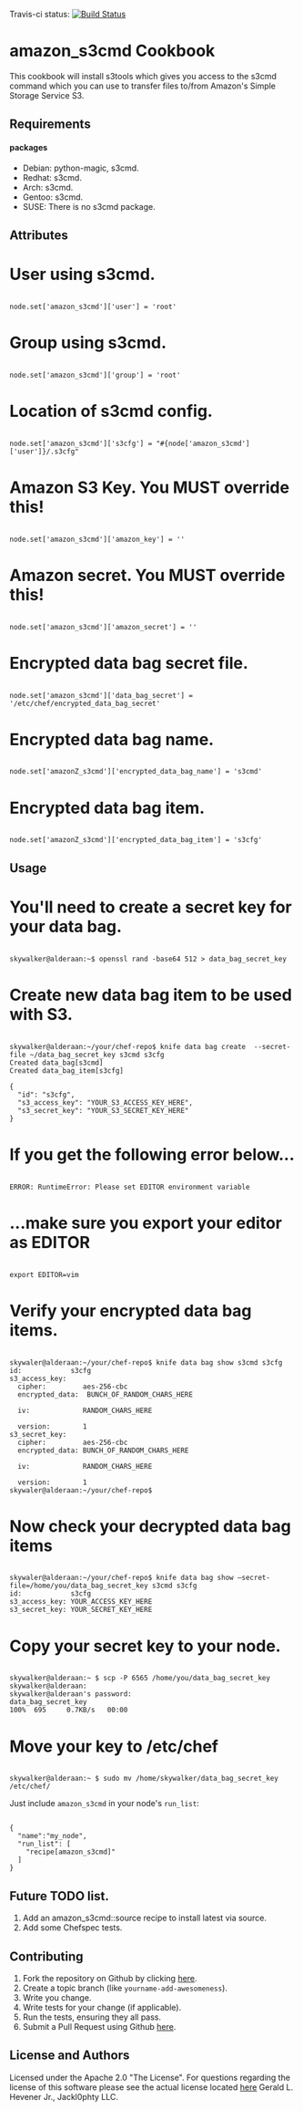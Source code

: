 Travis-ci status: [![Build Status](https://secure.travis-ci.org/jackl0phty/opschef-cookbook-amazon_s3cmd.png?branch=master)](http://travis-ci.org/jackl0phty/opschef-cookbook-amazon_s3cmd)

amazon_s3cmd Cookbook
=====================

This cookbook will install s3tools which gives you access to the s3cmd command which you can use to 
transfer files to/from Amazon's Simple Storage Service S3.

Requirements
------------

#### packages
- Debian: python-magic, s3cmd.
- Redhat: s3cmd.
- Arch: s3cmd.
- Gentoo: s3cmd.
- SUSE: There is no s3cmd package.

Attributes
----------

# User using s3cmd.
<pre><code>
node.set['amazon_s3cmd']['user'] = 'root'
</pre></code>

# Group using s3cmd.
<pre><code>
node.set['amazon_s3cmd']['group'] = 'root'
</pre></code>

# Location of s3cmd config.
<pre><code>
node.set['amazon_s3cmd']['s3cfg'] = "#{node['amazon_s3cmd']['user']}/.s3cfg"
</pre></code>
# Amazon S3 Key. You MUST override this!
<pre><code>
node.set['amazon_s3cmd']['amazon_key'] = ''
</pre></code>
# Amazon secret. You MUST override this!
<pre><code>
node.set['amazon_s3cmd']['amazon_secret'] = ''
</pre></code>

# Encrypted data bag secret file.
<pre><code>
node.set['amazon_s3cmd']['data_bag_secret'] = '/etc/chef/encrypted_data_bag_secret'
</pre></code>

# Encrypted data bag name.
<pre><code>
node.set['amazonZ_s3cmd']['encrypted_data_bag_name'] = 's3cmd'
</pre></code>

# Encrypted data bag item.
<pre><code>
node.set['amazonZ_s3cmd']['encrypted_data_bag_item'] = 's3cfg'
</pre></code>

Usage
-----

# You'll need to create a secret key for your data bag.
<pre><code>
skywalker@alderaan:~$ openssl rand -base64 512 > data_bag_secret_key
</pre></code>
# Create new data bag item to be used with S3.
<pre><code>
skywalker@alderaan:~/your/chef-repo$ knife data bag create  --secret-file ~/data_bag_secret_key s3cmd s3cfg 
Created data_bag[s3cmd] 
Created data_bag_item[s3cfg] 

{ 
  "id": "s3cfg", 
  "s3_access_key": "YOUR_S3_ACCESS_KEY_HERE", 
  "s3_secret_key": "YOUR_S3_SECRET_KEY_HERE" 
} 
</pre></code>

# If you get the following error below...
<pre><code>
ERROR: RuntimeError: Please set EDITOR environment variable
</pre></code>

# ...make sure you export your editor as EDITOR
<pre><code>
export EDITOR=vim
</pre></code>

# Verify your encrypted data bag items.
<pre><code>
skywaler@alderaan:~/your/chef-repo$ knife data bag show s3cmd s3cfg 
id:            s3cfg 
s3_access_key: 
  cipher:         aes-256-cbc 
  encrypted_data:  BUNCH_OF_RANDOM_CHARS_HERE
  
  iv:             RANDOM_CHARS_HERE
  
  version:        1 
s3_secret_key: 
  cipher:         aes-256-cbc 
  encrypted_data: BUNCH_OF_RANDOM_CHARS_HERE
  
  iv:             RANDOM_CHARS_HERE
  
  version:        1 
skywaler@alderaan:~/your/chef-repo$ 
</pre></code>

# Now check your decrypted data bag items
<pre><code>
skywaler@alderaan:~/your/chef-repo$ knife data bag show –secret-file=/home/you/data_bag_secret_key s3cmd s3cfg 
id:            s3cfg 
s3_access_key: YOUR_ACCESS_KEY_HERE
s3_secret_key: YOUR_SECRET_KEY_HERE
</pre></code>

# Copy your secret key to your node.
<pre><code>
skywalker@alderaan:~ $ scp -P 6565 /home/you/data_bag_secret_key skywalker@alderaan: 
skywalker@alderaan's password: 
data_bag_secret_key                                                                                                                                                            100%  695     0.7KB/s   00:00    
</pre></code>

# Move your key to /etc/chef
<pre><code>
skywalker@alderaan:~ $ sudo mv /home/skywalker/data_bag_secret_key /etc/chef/
</pre></code>

Just include `amazon_s3cmd` in your node's `run_list`:

<pre><code>
{
  "name":"my_node",
  "run_list": [
    "recipe[amazon_s3cmd]"
  ]
}
</pre></code>

Future TODO list.
-----------------

1. Add an amazon_s3cmd::source recipe to install latest via source.
2. Add some Chefspec tests.

Contributing
------------
1. Fork the repository on Github by clicking [here](https://github.com/jackl0phty/opschef-cookbook-amazon_s3cmd/fork).
2. Create a topic branch (like `yourname-add-awesomeness`).
3. Write you change.
4. Write tests for your change (if applicable).
5. Run the tests, ensuring they all pass.
6. Submit a Pull Request using Github [here](https://github.com/jackl0phty/opschef-cookbook-amazon_s3cmd).

License and Authors
-------------------
Licensed under the Apache 2.0 "The License".
For questions regarding the license of this software please see the actual license located [here](http://www.apache.org/licenses/LICENSE-2.0)
Gerald L. Hevener Jr., Jackl0phty LLC.
